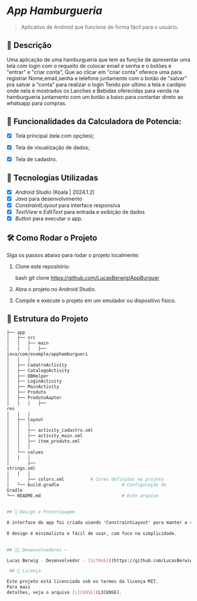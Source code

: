 # *App Hamburgueria* 

> Aplicativo de Android que funcione de forma fácil para o usuário.


## 📱 Descrição

Uma aplicação de uma hamburgueria que tem as funçõe de apresentar
uma tela com login com o requeito de colocar email e senha e o
botões e "entrar" e "criar conta", Que ao clicar em "criar conta"
oferece uma para registrar Nome,email,senha e telefone juntamente
com o botão de "salvar" pra salvar a "conta" para realizar o login
Tendo por ultimo a tela e cardipio onde nela é mostrados os Lanches
e Bebidas oferecidas para venda na hamburgueria juntamento com um 
botão a baixo para contantar direto ao whatsapp para compras.


## 🔧 Funcionalidades da Calculadora de Potencia: 

- [x] Tela principal (tela com opções);
- [x] Tela de visualização de dados;
- [x] Tela de cadastro. 


## 🚀 Tecnologias Utilizadas

- [x] *Android Studio* (Koala | 2024.1.2)
- [x] *Java* para desenvolvimento
- [x] *ConstraintLayout* para interface responsiva
- [x] *TextView* e *EditText* para entrada e exibição de dados
- [x] *Button*   para executar o app.

## 🛠️ Como Rodar o Projeto

Siga os passos abaixo para rodar o projeto localmente:

1. Clone este repositório:

    bash
    git clone https://github.com/LucasBerwig/AppBurguer

    

2. Abra o projeto no Android Studio.
3. Compile e execute o projeto em um emulador ou dispositivo físico.

## 📂 Estrutura do Projeto

```bash
├── app
│   ├── src
│   │   ├── main
│   │   │   ├──
java/com/example/apphamburgueri
│   │   │  
│   ├── CadatroActivity
│   ├── CatalogoActivity
│   ├── DBHelper
│   ├── LoginActivity
│   ├── MainActivity
│   ├── Produto
│   ├── ProdutoAapter   
│   │   │   ├──
res
│   │   │  
│   ├── layout
│   │   │
│   │   ├── activity_cadastro.xml 
│   │   ├── activity_main.xml
│   │   ├── item_produto.xml 
│   │   │  
│   └── values
│   │   │  
│       ├──
strings.xml       
│   │   │  
│       ├── colors.xml          # Cores definidas no projeto
│   └── build.gradle                        # Configuração do
Gradle
└── README.md                               # Este arquivo

 
## 🎨 Design e Prototipagem
 
A interface do app foi criada usando *ConstraintLayout* para manter a responsividade em diferentes tamanhos de tela.
 
O design é minimalista e fácil de usar, com foco na simplicidade.
 
  
## 👨‍💻 Desenvolvedores –

Lucas Berwig - Desenvolvedor - [GitHub]((https://github.com/LucasBerwig)

 ## 📄 Licença

Este projeto está licenciado sob os termos da licença MIT. 
Para mais
detalhes, veja o arquivo [LICENSE](LICENSE).
